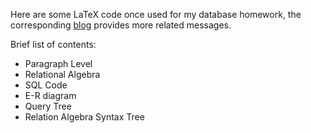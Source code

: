 Here are some LaTeX code once used for my database homework, the corresponding [blog](https://kingsleyxie.cn/some-latex-typography-skills-for-database-homework) provides more related messages.

Brief list of contents:

- Paragraph Level
- Relational Algebra
- SQL Code
- E-R diagram
- Query Tree
- Relation Algebra Syntax Tree
